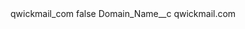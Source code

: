 <?xml version="1.0" encoding="UTF-8"?>
<CustomMetadata xmlns="http://soap.sforce.com/2006/04/metadata" xmlns:xsi="http://www.w3.org/2001/XMLSchema-instance" xmlns:xsd="http://www.w3.org/2001/XMLSchema">
    <label>qwickmail_com</label>
    <protected>false</protected>
    <values>
        <field>Domain_Name__c</field>
        <value xsi:type="xsd:string">qwickmail.com</value>
    </values>
</CustomMetadata>
